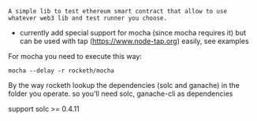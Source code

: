     A simple lib to test ethereum smart contract that allow to use whatever web3 lib and test runner you choose.

- currently add special support for mocha (since mocha requires it) but can be used with tap (https://www.node-tap.org) easily, see examples

For mocha you need to execute this way:

```mocha --delay -r rocketh/mocha```

By the way rocketh lookup the dependencies (solc and ganache) in the folder you operate. so you'll need solc, ganache-cli as dependencies

support solc >= 0.4.11
